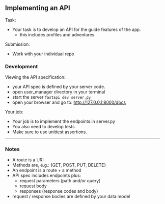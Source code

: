 ## Implementing an API

Task:
* Your task is to develop an API for the guide features of the app.  
  - this includes profiles and adventures

Submission:
* Work with your individual repo
<!-- * Add your API server (server.py) and your tests (api_tests.py) to the directory with your UserManager
* Directory structure:
  * user_manager/
    * user_models.py
    * UserManager.py
    * unit_tests.py (i.e., user_tests.py)
    * server.py
    * api_tests.py
* Push your changes to your repo when you're done -->

### Development

Viewing the API specification:
* your API spec is defined by your server code.
* open user_manager directory in your terminal
* start the server
```fastapi dev server.py```
* open your browser and go to: http://127.0.0.1:8000/docs 

Your job:
* Your job is to implement the endpoints in server.py
* You also need to develop tests
* Make sure to use unittest assertions.

---

### Notes

* A route is a URI
* Methods are, e.g.: {GET, POST, PUT, DELETE}
* An endpoint is a route + a method
* API spec includes endpoints plus:
  * request parameters (path and/or query)
  * request body
  * responses (response codes and body)
* request / response bodies are defined by your data model


